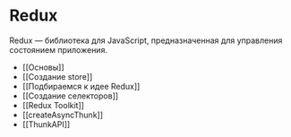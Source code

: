 # Redux

Redux — библиотека для JavaScript, предназначенная для управления состоянием приложения.

- [[Основы]]
- [[Создание store]]
- [[Подбираемся к идее Redux]]
- [[Создание селекторов]]
- [[Redux Toolkit]]
- [[createAsyncThunk]]
- [[ThunkAPI]]
